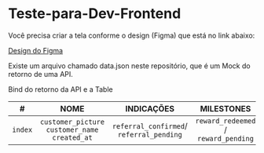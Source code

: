 # Teste-para-Dev-Frontend

Você precisa criar a tela conforme o design (Figma) que está no link abaixo:

[Design do Figma](https://www.figma.com/file/CdLkgOUfetpRynmffyCzBL/Teste-para-Frontends-Amplifique.me?node-id=0%3A1)

Existe um arquivo chamado data.json neste repositório, que é um Mock do retorno de uma API.

Bind do retorno da API e a Table

| # | NOME | INDICAÇÕES  | MILESTONES | CLIQUES/COMP. |
| :---: |:----:| :-------------------:| :-------------------:| :-------------------:|
| `index` | `customer_picture` `customer_name` `created_at` | `referral_confirmed`/ `referral_pending` | `reward_redeemed` / `reward_pending` | `total_link_click` / `total_shares` |


